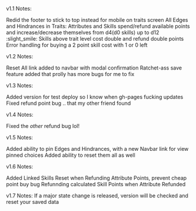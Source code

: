 v1.1 Notes:

Redid the footer to stick to top instead for mobile on traits screen
All Edges and Hindrances in
Traits:  Attributes and Skills spend/refund available points and increase/decrease themselves from d4(d0 skills) up to d12 :slight_smile:
Skills above trait level cost double and refund double points
Error handling for buying a 2 point skill cost with 1 or 0 left

v1.2 Notes:

Reset All link added to navbar with modal confirmation
Ratchet-ass save feature added that prolly has more bugs for me to fix

v1.3 Notes:

Added version for test deploy so I know when gh-pages fucking updates
Fixed refund point bug .. that my other friend found

v1.4 Notes:

Fixed the *other* refund bug lol!

v1.5 Notes:

Added ability to pin Edges and Hindrances, with a new Navbar link for view pinned choices
Added ability to reset them all as well

v1.6 Notes:

Added Linked Skills Reset when Refunding Attribute Points, prevent cheap point buy bug
Refunnding calculated Skill Points when Attribute Refunded

v1.7 Notes:
If a major state change is released, version will be checked and reset your saved data
